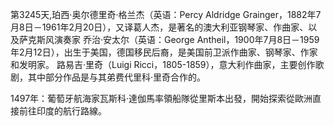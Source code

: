 第3245天,珀西·奥尔德里奇·格兰杰（英语：Percy Aldridge Grainger，1882年7月8日－1961年2月20日），又译葛人杰，是著名的澳大利亚钢琴家、作曲家、以及萨克斯风演奏家
乔治·安太尔（英语：George Antheil，1900年7月8日－1959年2月12日），出生于美国，德国移民后裔，是美国前卫派作曲家、钢琴家、作家和发明家。
路易吉·里奇（Luigi Ricci，1805-1859），意大利作曲家，主要创作歌剧，其中部分作品是与其弟费代里科·里奇合作的。

1497年：葡萄牙航海家瓦斯科·達伽馬率領船隊從里斯本出發，開始探索從歐洲直接前往印度的航行路線。

